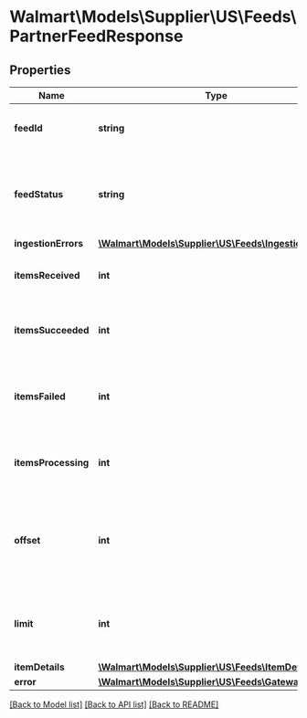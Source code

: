 # Walmart\Models\Supplier\US\Feeds\PartnerFeedResponse

## Properties

Name | Type | Description | Notes
------------ | ------------- | ------------- | -------------
**feedId** | **string** | A unique ID used for tracking the Feed File | [optional]
**feedStatus** | **string** | Can be one of the following: RECEIVED, INPROGRESS, PROCESSED, or ERROR | [optional]
**ingestionErrors** | [**\Walmart\Models\Supplier\US\Feeds\IngestionErrors**](IngestionErrors.md) |  | [optional]
**itemsReceived** | **int** | The number of items received in the feed | [optional]
**itemsSucceeded** | **int** | The number of items in the feed that processed successfully | [optional]
**itemsFailed** | **int** | The number of items in the feed that failed due to a data or system error | [optional]
**itemsProcessing** | **int** | The number of items in the feed that are still processing | [optional]
**offset** | **int** | The object response to the starting number, where 0 is the first entity available for request | [optional]
**limit** | **int** | The number of items returned. Cannot be greater than 1000. | [optional]
**itemDetails** | [**\Walmart\Models\Supplier\US\Feeds\ItemDetails**](ItemDetails.md) |  | [optional]
**error** | [**\Walmart\Models\Supplier\US\Feeds\GatewayError[]**](GatewayError.md) |  | [optional]


[[Back to Model list]](./) [[Back to API list]](../../../../../README.md#supported-apis) [[Back to README]](../../../../../README.md)
